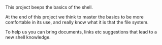 This project beeps the basics of the shell.

At the end of this project we think to master the basics to be more comfortable
in its use, and really know what it is that the file system.

To help us you can bring documents, links etc suggestions that lead to a new
shell knowledge.